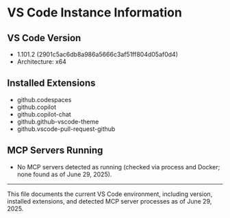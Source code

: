 # VS Code Instance Information

## VS Code Version
- 1.101.2 (2901c5ac6db8a986a5666c3af51ff804d05af0d4)
- Architecture: x64

## Installed Extensions
- github.codespaces
- github.copilot
- github.copilot-chat
- github.github-vscode-theme
- github.vscode-pull-request-github

## MCP Servers Running
- No MCP servers detected as running (checked via process and Docker; none found as of June 29, 2025).

---

This file documents the current VS Code environment, including version, installed extensions, and detected MCP server processes as of June 29, 2025.
